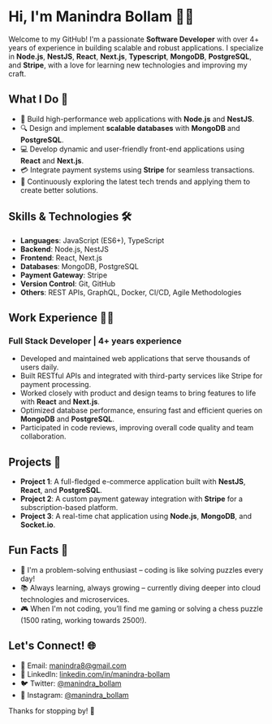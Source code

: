# Hi, I'm Manindra Bollam 👨‍💻

Welcome to my GitHub! I'm a passionate **Software Developer** with over 4+ years of experience in building scalable and robust applications. I specialize in **Node.js**, **NestJS**, **React**, **Next.js**, **Typescript**, **MongoDB**, **PostgreSQL**, and **Stripe**, with a love for learning new technologies and improving my craft. 

## What I Do 🔧

- 🚀 Build high-performance web applications with **Node.js** and **NestJS**.
- 🔍 Design and implement **scalable databases** with **MongoDB** and **PostgreSQL**.
- 💻 Develop dynamic and user-friendly front-end applications using **React** and **Next.js**.
- 💳 Integrate payment systems using **Stripe** for seamless transactions.
- 🌱 Continuously exploring the latest tech trends and applying them to create better solutions.

## Skills & Technologies 🛠

- **Languages**: JavaScript (ES6+), TypeScript
- **Backend**: Node.js, NestJS
- **Frontend**: React, Next.js
- **Databases**: MongoDB, PostgreSQL
- **Payment Gateway**: Stripe
- **Version Control**: Git, GitHub
- **Others**: REST APIs, GraphQL, Docker, CI/CD, Agile Methodologies

## Work Experience 🧑‍💻

### Full Stack Developer | 4+ years experience
- Developed and maintained web applications that serve thousands of users daily.
- Built RESTful APIs and integrated with third-party services like Stripe for payment processing.
- Worked closely with product and design teams to bring features to life with **React** and **Next.js**.
- Optimized database performance, ensuring fast and efficient queries on **MongoDB** and **PostgreSQL**.
- Participated in code reviews, improving overall code quality and team collaboration.

## Projects 🚧

- **Project 1**: A full-fledged e-commerce application built with **NestJS**, **React**, and **PostgreSQL**.
- **Project 2**: A custom payment gateway integration with **Stripe** for a subscription-based platform.
- **Project 3**: A real-time chat application using **Node.js**, **MongoDB**, and **Socket.io**.

## Fun Facts 🎉

- 🧩 I'm a problem-solving enthusiast – coding is like solving puzzles every day!
- 📚 Always learning, always growing – currently diving deeper into cloud technologies and microservices.
- 🎮 When I'm not coding, you’ll find me gaming or solving a chess puzzle (1500 rating, working towards 2500!).

## Let's Connect! 🌐

- 📧 Email: [manindra8@gmail.com](mailto:manindra8@gmail.com)
- 💼 LinkedIn: [linkedin.com/in/manindra-bollam](https://www.linkedin.com/in/manindrabollam)
- 🐦 Twitter: [@manindra_bollam](https://twitter.com/manindra_bollam)
- 📸 Instagram: [@manindra_bollam](https://instagram.com/manindra_bollam)

Thanks for stopping by! 🚀
